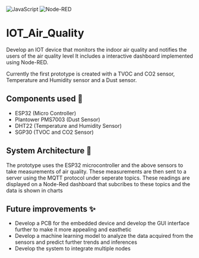 ![JavaScript](https://img.shields.io/badge/javascript-%23323330.svg?style=for-the-badge&logo=javascript&logoColor=%23F7DF1E)
![Node-RED](https://img.shields.io/badge/Node--RED-%238F0000.svg?style=for-the-badge&logo=node-red&logoColor=white)

# IOT_Air_Quality
Develop an IOT device that monitors the indoor air quality and notifies the users of the air quality level
It includes a interactive dashboard implemented using Node-RED.

Currently the first prototype is created with a TVOC and CO2 sensor, Temperature and Humidity sensor and a Dust sensor.

## Components used 💾
- ESP32 (Micro Controller)
- Plantower PMS7003 (Dust Sensor)
- DHT22 (Temperature and Humidity Sensor)
- SGP30 (TVOC and CO2 Sensor)

## System Architecture 🔩
The prototype uses the ESP32 microcontroller and the above sensors to take measurements of air quality. 
These measurements are then sent to a server using the MQTT protocol under seperate topics.
These readings are displayed on a Node-Red dashboard that subcribes to these topics and the data is shown in charts

## Future improvements ✨
- Develop a PCB for the embedded device and develop the GUI interface further to make it more appealing and easthetic
- Develop a machine learning model to analyze the data acquired from the sensors and predict further trends and inferences
- Develop the system to integrate multiple nodes


